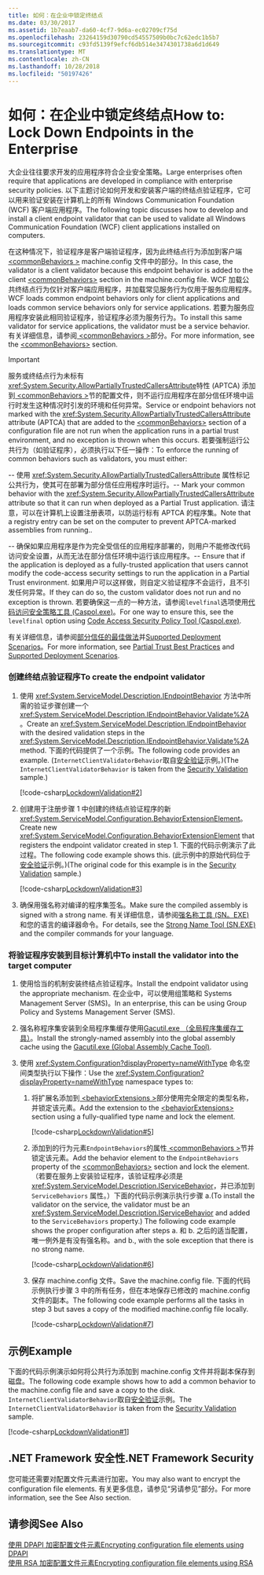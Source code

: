 ```yaml
---
title: 如何：在企业中锁定终结点
ms.date: 03/30/2017
ms.assetid: 1b7eaab7-da60-4cf7-9d6a-ec02709cf75d
ms.openlocfilehash: 23264159d30790cd54557509b0bc7c62edc1b5b7
ms.sourcegitcommit: c93fd5139f9efcf6db514e3474301738a6d1d649
ms.translationtype: MT
ms.contentlocale: zh-CN
ms.lasthandoff: 10/28/2018
ms.locfileid: "50197426"
---
```

# <a name="how-to-lock-down-endpoints-in-the-enterprise"></a><span data-ttu-id="e98b1-102">如何：在企业中锁定终结点</span><span class="sxs-lookup"><span data-stu-id="e98b1-102">How to: Lock Down Endpoints in the Enterprise</span></span>
<span data-ttu-id="e98b1-103">大企业往往要求开发的应用程序符合企业安全策略。</span><span class="sxs-lookup"><span data-stu-id="e98b1-103">Large enterprises often require that applications are developed in compliance with enterprise security policies.</span></span> <span data-ttu-id="e98b1-104">以下主题讨论如何开发和安装客户端的终结点验证程序，它可以用来验证安装在计算机上的所有 Windows Communication Foundation (WCF) 客户端应用程序。</span><span class="sxs-lookup"><span data-stu-id="e98b1-104">The following topic discusses how to develop and install a client endpoint validator that can be used to validate all Windows Communication Foundation (WCF) client applications installed on computers.</span></span>  
  
 <span data-ttu-id="e98b1-105">在这种情况下，验证程序是客户端验证程序，因为此终结点行为添加到客户端[ \<commonBehaviors >](../../../../docs/framework/configure-apps/file-schema/wcf/commonbehaviors.md) machine.config 文件中的部分。</span><span class="sxs-lookup"><span data-stu-id="e98b1-105">In this case, the validator is a client validator because this endpoint behavior is added to the client [\<commonBehaviors>](../../../../docs/framework/configure-apps/file-schema/wcf/commonbehaviors.md) section in the machine.config file.</span></span> <span data-ttu-id="e98b1-106">WCF 加载公共终结点行为仅针对客户端应用程序，并加载常见服务行为仅用于服务应用程序。</span><span class="sxs-lookup"><span data-stu-id="e98b1-106">WCF loads common endpoint behaviors only for client applications and loads common service behaviors only for service applications.</span></span> <span data-ttu-id="e98b1-107">若要为服务应用程序安装此相同验证程序，验证程序必须为服务行为。</span><span class="sxs-lookup"><span data-stu-id="e98b1-107">To install this same validator for service applications, the validator must be a service behavior.</span></span> <span data-ttu-id="e98b1-108">有关详细信息，请参阅[ \<commonBehaviors >](../../../../docs/framework/configure-apps/file-schema/wcf/commonbehaviors.md)部分。</span><span class="sxs-lookup"><span data-stu-id="e98b1-108">For more information, see the [\<commonBehaviors>](../../../../docs/framework/configure-apps/file-schema/wcf/commonbehaviors.md) section.</span></span>  
  
> [!IMPORTANT]
>  <span data-ttu-id="e98b1-109">服务或终结点行为未标有<xref:System.Security.AllowPartiallyTrustedCallersAttribute>特性 (APTCA) 添加到[ \<commonBehaviors >](../../../../docs/framework/configure-apps/file-schema/wcf/commonbehaviors.md)节的配置文件，则不运行应用程序在部分信任环境中运行时发生这种情况时引发的环境和任何异常。</span><span class="sxs-lookup"><span data-stu-id="e98b1-109">Service or endpoint behaviors not marked with the <xref:System.Security.AllowPartiallyTrustedCallersAttribute> attribute (APTCA) that are added to the [\<commonBehaviors>](../../../../docs/framework/configure-apps/file-schema/wcf/commonbehaviors.md) section of a configuration file are not run when the application runs in a partial trust environment, and no exception is thrown when this occurs.</span></span> <span data-ttu-id="e98b1-110">若要强制运行公共行为（如验证程序），必须执行以下任一操作：</span><span class="sxs-lookup"><span data-stu-id="e98b1-110">To enforce the running of common behaviors such as validators, you must either:</span></span>  
>   
>  <span data-ttu-id="e98b1-111">-- 使用 <xref:System.Security.AllowPartiallyTrustedCallersAttribute> 属性标记公共行为，使其可在部署为部分信任应用程序时运行。</span><span class="sxs-lookup"><span data-stu-id="e98b1-111">-- Mark your common behavior with the <xref:System.Security.AllowPartiallyTrustedCallersAttribute> attribute so that it can run when deployed as a Partial Trust application.</span></span> <span data-ttu-id="e98b1-112">请注意，可以在计算机上设置注册表项，以防运行标有 APTCA 的程序集。</span><span class="sxs-lookup"><span data-stu-id="e98b1-112">Note that a registry entry can be set on the computer to prevent APTCA-marked assemblies from running..</span></span>  
>   
>  <span data-ttu-id="e98b1-113">-- 确保如果应用程序是作为完全受信任的应用程序部署的，则用户不能修改代码访问安全设置，从而无法在部分信任环境中运行该应用程序。</span><span class="sxs-lookup"><span data-stu-id="e98b1-113">-- Ensure that if the application is deployed as a fully-trusted application that users cannot modify the code-access security settings to run the application in a Partial Trust environment.</span></span> <span data-ttu-id="e98b1-114">如果用户可以这样做，则自定义验证程序不会运行，且不引发任何异常。</span><span class="sxs-lookup"><span data-stu-id="e98b1-114">If they can do so, the custom validator does not run and no exception is thrown.</span></span> <span data-ttu-id="e98b1-115">若要确保这一点的一种方法，请参阅`levelfinal`选项使用[代码访问安全策略工具 (Caspol.exe)](https://go.microsoft.com/fwlink/?LinkId=248222)。</span><span class="sxs-lookup"><span data-stu-id="e98b1-115">For one way to ensure this, see the `levelfinal` option using [Code Access Security Policy Tool (Caspol.exe)](https://go.microsoft.com/fwlink/?LinkId=248222).</span></span>  
>   
>  <span data-ttu-id="e98b1-116">有关详细信息，请参阅[部分信任的最佳做法](../../../../docs/framework/wcf/feature-details/partial-trust-best-practices.md)并[Supported Deployment Scenarios](../../../../docs/framework/wcf/feature-details/supported-deployment-scenarios.md)。</span><span class="sxs-lookup"><span data-stu-id="e98b1-116">For more information, see [Partial Trust Best Practices](../../../../docs/framework/wcf/feature-details/partial-trust-best-practices.md) and [Supported Deployment Scenarios](../../../../docs/framework/wcf/feature-details/supported-deployment-scenarios.md).</span></span>  
  
### <a name="to-create-the-endpoint-validator"></a><span data-ttu-id="e98b1-117">创建终结点验证程序</span><span class="sxs-lookup"><span data-stu-id="e98b1-117">To create the endpoint validator</span></span>  
  
1.  <span data-ttu-id="e98b1-118">使用 <xref:System.ServiceModel.Description.IEndpointBehavior> 方法中所需的验证步骤创建一个 <xref:System.ServiceModel.Description.IEndpointBehavior.Validate%2A>。</span><span class="sxs-lookup"><span data-stu-id="e98b1-118">Create an <xref:System.ServiceModel.Description.IEndpointBehavior> with the desired validation steps in the <xref:System.ServiceModel.Description.IEndpointBehavior.Validate%2A> method.</span></span> <span data-ttu-id="e98b1-119">下面的代码提供了一个示例。</span><span class="sxs-lookup"><span data-stu-id="e98b1-119">The following code provides an example.</span></span> <span data-ttu-id="e98b1-120">(`InternetClientValidatorBehavior`取自[安全验证](../../../../docs/framework/wcf/samples/security-validation.md)示例。)</span><span class="sxs-lookup"><span data-stu-id="e98b1-120">(The `InternetClientValidatorBehavior` is taken from the [Security Validation](../../../../docs/framework/wcf/samples/security-validation.md) sample.)</span></span>  
  
     [!code-csharp[LockdownValidation#2](../../../../samples/snippets/csharp/VS_Snippets_CFX/lockdownvalidation/cs/internetclientvalidatorbehavior.cs#2)]  
  
2.  <span data-ttu-id="e98b1-121">创建用于注册步骤 1 中创建的终结点验证程序的新 <xref:System.ServiceModel.Configuration.BehaviorExtensionElement>。</span><span class="sxs-lookup"><span data-stu-id="e98b1-121">Create new <xref:System.ServiceModel.Configuration.BehaviorExtensionElement> that registers the endpoint validator created in step 1.</span></span> <span data-ttu-id="e98b1-122">下面的代码示例演示了此过程。</span><span class="sxs-lookup"><span data-stu-id="e98b1-122">The following code example shows this.</span></span> <span data-ttu-id="e98b1-123">(此示例中的原始代码位于[安全验证](../../../../docs/framework/wcf/samples/security-validation.md)示例。)</span><span class="sxs-lookup"><span data-stu-id="e98b1-123">(The original code for this example is in the [Security Validation](../../../../docs/framework/wcf/samples/security-validation.md) sample.)</span></span>  
  
     [!code-csharp[LockdownValidation#3](../../../../samples/snippets/csharp/VS_Snippets_CFX/lockdownvalidation/cs/internetclientvalidatorelement.cs#3)]  
  
3.  <span data-ttu-id="e98b1-124">确保用强名称对编译的程序集签名。</span><span class="sxs-lookup"><span data-stu-id="e98b1-124">Make sure the compiled assembly is signed with a strong name.</span></span> <span data-ttu-id="e98b1-125">有关详细信息，请参阅[强名称工具 (SN。EXE)](https://go.microsoft.com/fwlink/?LinkId=248217)和您的语言的编译器命令。</span><span class="sxs-lookup"><span data-stu-id="e98b1-125">For details, see the [Strong Name Tool (SN.EXE)](https://go.microsoft.com/fwlink/?LinkId=248217) and the compiler commands for your language.</span></span>  
  
### <a name="to-install-the-validator-into-the-target-computer"></a><span data-ttu-id="e98b1-126">将验证程序安装到目标计算机中</span><span class="sxs-lookup"><span data-stu-id="e98b1-126">To install the validator into the target computer</span></span>  
  
1.  <span data-ttu-id="e98b1-127">使用恰当的机制安装终结点验证程序。</span><span class="sxs-lookup"><span data-stu-id="e98b1-127">Install the endpoint validator using the appropriate mechanism.</span></span> <span data-ttu-id="e98b1-128">在企业中，可以使用组策略和 Systems Management Server (SMS)。</span><span class="sxs-lookup"><span data-stu-id="e98b1-128">In an enterprise, this can be using Group Policy and Systems Management Server (SMS).</span></span>  
  
2.  <span data-ttu-id="e98b1-129">强名称程序集安装到全局程序集缓存使用[Gacutil.exe （全局程序集缓存工具）](../../../../docs/framework/tools/gacutil-exe-gac-tool.md)。</span><span class="sxs-lookup"><span data-stu-id="e98b1-129">Install the strongly-named assembly into the global assembly cache using the [Gacutil.exe (Global Assembly Cache Tool)](../../../../docs/framework/tools/gacutil-exe-gac-tool.md).</span></span>  
  
3.  <span data-ttu-id="e98b1-130">使用 <xref:System.Configuration?displayProperty=nameWithType> 命名空间类型执行以下操作：</span><span class="sxs-lookup"><span data-stu-id="e98b1-130">Use the <xref:System.Configuration?displayProperty=nameWithType> namespace types to:</span></span>  
  
    1.  <span data-ttu-id="e98b1-131">将扩展名添加到[ \<behaviorExtensions >](../../../../docs/framework/configure-apps/file-schema/wcf/behaviorextensions.md)部分使用完全限定的类型名称，并锁定该元素。</span><span class="sxs-lookup"><span data-stu-id="e98b1-131">Add the extension to the [\<behaviorExtensions>](../../../../docs/framework/configure-apps/file-schema/wcf/behaviorextensions.md) section using a fully-qualified type name and lock the element.</span></span>  
  
         [!code-csharp[LockdownValidation#5](../../../../samples/snippets/csharp/VS_Snippets_CFX/lockdownvalidation/cs/hostapplication.cs#5)]  
  
    2.  <span data-ttu-id="e98b1-132">添加到的行为元素`EndpointBehaviors`的属性[ \<commonBehaviors >](../../../../docs/framework/configure-apps/file-schema/wcf/commonbehaviors.md)节并锁定该元素。</span><span class="sxs-lookup"><span data-stu-id="e98b1-132">Add the behavior element to the `EndpointBehaviors` property of the [\<commonBehaviors>](../../../../docs/framework/configure-apps/file-schema/wcf/commonbehaviors.md) section and lock the element.</span></span> <span data-ttu-id="e98b1-133">（若要在服务上安装验证程序，该验证程序必须是 <xref:System.ServiceModel.Description.IServiceBehavior>，并已添加到 `ServiceBehaviors` 属性。）下面的代码示例演示执行步骤 a.</span><span class="sxs-lookup"><span data-stu-id="e98b1-133">(To install the validator on the service, the validator must be an <xref:System.ServiceModel.Description.IServiceBehavior> and added to the `ServiceBehaviors` property.) The following code example shows the proper configuration after steps a.</span></span> <span data-ttu-id="e98b1-134">和 b. 之后的适当配置，唯一例外是有没有强名称。</span><span class="sxs-lookup"><span data-stu-id="e98b1-134">and b., with the sole exception that there is no strong name.</span></span>  
  
         [!code-csharp[LockdownValidation#6](../../../../samples/snippets/csharp/VS_Snippets_CFX/lockdownvalidation/cs/hostapplication.cs#6)]  
  
    3.  <span data-ttu-id="e98b1-135">保存 machine.config 文件。</span><span class="sxs-lookup"><span data-stu-id="e98b1-135">Save the machine.config file.</span></span> <span data-ttu-id="e98b1-136">下面的代码示例执行步骤 3 中的所有任务，但在本地保存已修改的 machine.config 文件的副本。</span><span class="sxs-lookup"><span data-stu-id="e98b1-136">The following code example performs all the tasks in step 3 but saves a copy of the modified machine.config file locally.</span></span>  
  
         [!code-csharp[LockdownValidation#7](../../../../samples/snippets/csharp/VS_Snippets_CFX/lockdownvalidation/cs/hostapplication.cs#7)]  
  
## <a name="example"></a><span data-ttu-id="e98b1-137">示例</span><span class="sxs-lookup"><span data-stu-id="e98b1-137">Example</span></span>  
 <span data-ttu-id="e98b1-138">下面的代码示例演示如何将公共行为添加到 machine.config 文件并将副本保存到磁盘。</span><span class="sxs-lookup"><span data-stu-id="e98b1-138">The following code example shows how to add a common behavior to the machine.config file and save a copy to the disk.</span></span> <span data-ttu-id="e98b1-139">`InternetClientValidatorBehavior`取自[安全验证](../../../../docs/framework/wcf/samples/security-validation.md)示例。</span><span class="sxs-lookup"><span data-stu-id="e98b1-139">The `InternetClientValidatorBehavior` is taken from the [Security Validation](../../../../docs/framework/wcf/samples/security-validation.md) sample.</span></span>  
  
 [!code-csharp[LockdownValidation#1](../../../../samples/snippets/csharp/VS_Snippets_CFX/lockdownvalidation/cs/hostapplication.cs#1)]  
  
## <a name="net-framework-security"></a><span data-ttu-id="e98b1-140">.NET Framework 安全性</span><span class="sxs-lookup"><span data-stu-id="e98b1-140">.NET Framework Security</span></span>  
 <span data-ttu-id="e98b1-141">您可能还需要对配置文件元素进行加密。</span><span class="sxs-lookup"><span data-stu-id="e98b1-141">You may also want to encrypt the configuration file elements.</span></span> <span data-ttu-id="e98b1-142">有关更多信息，请参见“另请参见”部分。</span><span class="sxs-lookup"><span data-stu-id="e98b1-142">For more information, see the See Also section.</span></span>  
  
## <a name="see-also"></a><span data-ttu-id="e98b1-143">请参阅</span><span class="sxs-lookup"><span data-stu-id="e98b1-143">See Also</span></span>  
 [<span data-ttu-id="e98b1-144">使用 DPAPI 加密配置文件元素</span><span class="sxs-lookup"><span data-stu-id="e98b1-144">Encrypting configuration file elements using DPAPI</span></span>](https://go.microsoft.com/fwlink/?LinkId=94954)  
 [<span data-ttu-id="e98b1-145">使用 RSA 加密配置文件元素</span><span class="sxs-lookup"><span data-stu-id="e98b1-145">Encrypting configuration file elements using RSA</span></span>](https://go.microsoft.com/fwlink/?LinkId=94955)
